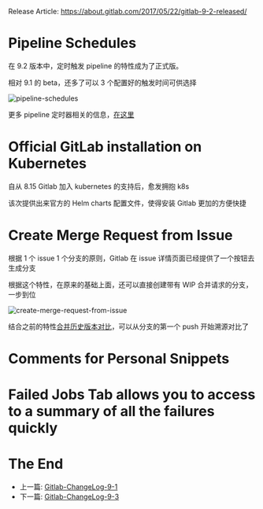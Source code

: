 Release Article: https://about.gitlab.com/2017/05/22/gitlab-9-2-released/

# Pipeline Schedules

在 9.2 版本中，定时触发 pipeline 的特性成为了正式版。

相对 9.1 的 beta，还多了可以 3 个配置好的触发时间可供选择

![pipeline-schedules](https://about.gitlab.com/images/9_2/scheduled_pipelines.png)

更多 pipeline 定时器相关的信息，[在这里](https://docs.gitlab.com/ce/user/project/pipelines/schedules.html)

# Official GitLab installation on Kubernetes

自从 8.15 Gitlab 加入 kubernetes 的支持后，愈发拥抱 k8s

该次提供出来官方的 Helm charts 配置文件，使得安装 Gitlab 更加的方便快捷

# Create Merge Request from Issue

根据 1 个 issue 1 个分支的原则，Gitlab 在 issue 详情页面已经提供了一个按钮去生成分支

根据这个特性，在原来的基础上面，还可以直接创建带有 WIP 合并请求的分支，一步到位

![create-merge-request-from-issue](http://om4h4iqhe.bkt.clouddn.com/create-merge-request-from-issue.gif)

结合之前的特性[合并历史版本对比](https://github.com/yidinghan/blog/blob/master/Gitlab-ChangeLog-8-12.md#merge-request-versions)，可以从分支的第一个 push 开始溯源对比了

# Comments for Personal Snippets
# Failed Jobs Tab allows you to access to a summary of all the failures quickly

# The End

 - 上一篇: [Gitlab-ChangeLog-9-1](https://github.com/yidinghan/blog/blob/master/Gitlab-ChangeLog-9-1.md)
 - 下一篇: [Gitlab-ChangeLog-9-3](https://github.com/yidinghan/blog/blob/master/Gitlab-ChangeLog-9-3.md)